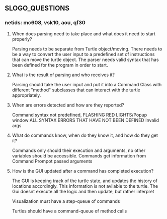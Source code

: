 ## SLOGO_QUESTIONS

### netids: mc608, vsk10, aou, qf30

1. When does parsing need to take place and what does it need to start properly?

    Parsing needs to be separate from Turtle object/moving. There needs to be a way to convert the user input to a predefined set of instructions that can move the turtle object. The parser needs valid syntax that has been defined for the program in order to start.

2. What is the result of parsing and who receives it?

    Parsing should take the user input and put it into a Command Class with different "method" subclasses that can interact with the turtle appropriately.

3. When are errors detected and how are they reported?

    Command syntax not predefined, FLASHING RED LIGHTS/Popup window
    ALL SYNTAX ERRORS THAT HAVE NOT BEEN DEFINED
    Invalid args

4. What do commands know, when do they know it, and how do they get it?

    Commands only should their execution and arguments, no other variables should be accessible. Commands get information from Command Prompot passed arguments

5. How is the GUI updated after a command has completed execution?

    The GUI is keeping track of the turtle state, and updates the history of locations accordingly. This information is not avilable to the turtle. The Gui doesnt execute all the logic and then update, but rather interpret

    Visualization must have a step-queue of commands

    Turtles should have a command-queue of method calls